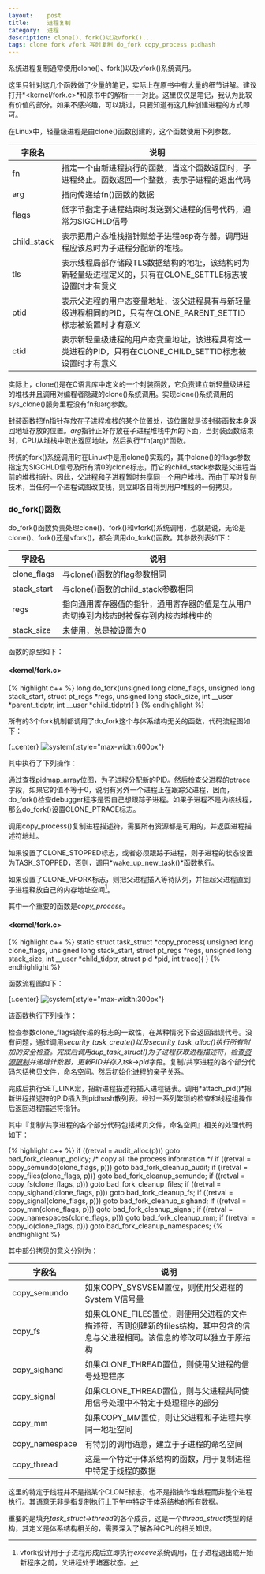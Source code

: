 ```yaml
---
layout:    post
title:     进程复制
category:  进程
description: clone()、fork()以及vfork()...
tags: clone fork vfork 写时复制 do_fork copy_process pidhash
---
```

系统进程复制通常使用clone()、fork()以及vfork()系统调用。

这里只针对这几个函数做了少量的笔记，实际上在原书中有大量的细节讲解。建议打开*<kernel/fork.c>*和原书中的解析一一对比。这里仅仅是笔记，我认为比较有价值的部分。如果不感兴趣，可以跳过，只要知道有这几种创建进程的方式即可。

在Linux中，轻量级进程是由clone()函数创建的，这个函数使用下列参数。

字段名           | 说明
------------    | -------------
fn              | 指定一个由新进程执行的函数，当这个函数返回时，子进程终止。函数返回一个整数，表示子进程的退出代码
arg             | 指向传递给fn()函数的数据
flags           | 低字节指定子进程结束时发送到父进程的信号代码，通常为SIGCHLD信号
child_stack     | 表示把用户态堆栈指针赋给子进程esp寄存器。调用进程应该总时为子进程分配新的堆栈。
tls             | 表示线程局部存储段TLS数据结构的地址，该结构时为新轻量级进程定义的，只有在CLONE_SETTLE标志被设置时才有意义
ptid            | 表示父进程的用户态变量地址，该父进程具有与新轻量级进程相同的PID，只有在CLONE\_PARENT\_SETTID标志被设置时才有意义
ctid            | 表示新轻量级进程的用户态变量地址，该进程具有这一类进程的PID，只有在CLONE\_CHILD\_SETTID标志被设置时才有意义

实际上，clone()是在C语言库中定义的一个封装函数，它负责建立新轻量级进程的堆栈并且调用对编程者隐藏的clone()系统调用。实现clone()系统调用的sys_clone()服务里程没有fn和arg参数。

封装函数把fn指针存放在子进程堆栈的某个位置处，该位置就是该封装函数本身返回地址存放的位置。*arg*指针正好存放在子进程堆栈中*fn*的下面，当封装函数结束时，CPU从堆栈中取出返回地址，然后执行*fn(arg)*函数。

传统的fork()系统调用时在Linux中是用clone()实现的，其中clone()的flags参数指定为SIGCHLD信号及所有清0的clone标志，而它的child_stack参数是父进程当前的堆栈指针。因此，父进程和子进程暂时共享同一个用户堆栈。而由于写时复制技术，当任何一个进程试图改变栈，则立即各自得到用户堆栈的一份拷贝。

### do_fork()函数 ###

do\_fork()函数负责处理clone()、fork()和vfork()系统调用，也就是说，无论是clone()、fork()还是vfork()，都会调用do\_fork()函数。其参数列表如下：

字段名           | 说明
------------    | -------------
clone_flags     | 与clone()函数的flag参数相同
stack_start     | 与clone()函数的child\_stack参数相同
regs            | 指向通用寄存器值的指针，通用寄存器的值是在从用户态切换到内核态时被保存到内核态堆栈中的
stack_size      | 未使用，总是被设置为0

函数的原型如下：

#### <kernel/fork.c> ####

{% highlight c++ %}
long do_fork(unsigned long clone_flags,
          unsigned long stack_start,
          struct pt_regs *regs,
          unsigned long stack_size,
          int __user *parent_tidptr,
          int __user *child_tidptr){
}
{% endhighlight %}

所有的3个fork机制都调用了do_fork这个与体系结构无关的函数，代码流程图如下：

{:.center}
![system](/linux-kernel-architecture/images/do_fork.png){:style="max-width:600px"}

其中执行了下列操作：

通过查找pidmap\_array位图，为子进程分配新的PID。然后检查父进程的ptrace字段，如果它的值不等于0，说明有另外一个进程正在跟踪父进程，因而，do\_fork()检查debugger程序是否自己想跟踪子进程。如果子进程不是内核线程，那么do\_fork()设置CLONE\_PTRACE标志。

调用copy_process()复制进程描述符，需要所有资源都是可用的，并返回进程描述符地址。

如果设置了CLONE\_STOPPED标志，或者必须跟踪子进程，则子进程的状态设置为TASK\_STOPPED，否则，调用*wake_up_new_task()*函数执行。

如果设置了CLONE\_VFORK标志，则把父进程插入等待队列，并挂起父进程直到子进程释放自己的内存地址空间[^1]。

[^1]: vfork设计用于子进程形成后立即执行*execve*系统调用，在子进程退出或开始新程序之前，父进程处于堵塞状态。

其中一个重要的函数是*copy_process*。

#### <kernel/fork.c> ####

{% highlight c++ %}
static struct task_struct *copy_process(
    unsigned long clone_flags,
    unsigned long stack_start,
    struct pt_regs *regs,
    unsigned long stack_size,
    int __user *child_tidptr,
    struct pid *pid,
    int trace){
}
{% endhighlight %}

函数流程图如下：

{:.center}
![system](/linux-kernel-architecture/images/copy_process.png){:style="max-width:300px"}

该函数执行下列操作：

检查参数clone\_flags锁传递的标志的一致性，在某种情况下会返回错误代号。没有问题，通过调用*security_task_create()*以及*security_task_alloc()*执行所有附加的安全检查。完成后调用*dup_task_struct()*为子进程获取进程描述符，检查[资源限制](/linux-kernel-architecture/2014/03/30/process-descriptor/)并递增计数器，更新PID并存入*tsk->pid*字段。复制/共享进程的各个部分代码包括拷贝文件，命名空间。然后初始化进程的亲子关系。

完成后执行SET\_LINK宏，把新进程描述符插入进程链表。调用*attach\_pid()*把新进程描述符的PID插入到pidhash散列表。经过一系列繁琐的检查和线程组操作后返回进程描述符指针。

其中『复制/共享进程的各个部分代码包括拷贝文件，命名空间』相关的处理代码如下：

{% highlight c++ %}
if ((retval = audit_alloc(p)))
    goto bad_fork_cleanup_policy;
/* copy all the process information */
if ((retval = copy_semundo(clone_flags, p)))
    goto bad_fork_cleanup_audit;
if ((retval = copy_files(clone_flags, p)))
    goto bad_fork_cleanup_semundo;
if ((retval = copy_fs(clone_flags, p)))
    goto bad_fork_cleanup_files;
if ((retval = copy_sighand(clone_flags, p)))
    goto bad_fork_cleanup_fs;
if ((retval = copy_signal(clone_flags, p)))
    goto bad_fork_cleanup_sighand;
if ((retval = copy_mm(clone_flags, p)))
    goto bad_fork_cleanup_signal;
if ((retval = copy_namespaces(clone_flags, p)))
    goto bad_fork_cleanup_mm;
if ((retval = copy_io(clone_flags, p)))
    goto bad_fork_cleanup_namespaces;
{% endhighlight %}

其中部分拷贝的意义分别为：

字段名           | 说明
------------    | -------------
copy\_semundo   | 如果COPY\_SYSVSEM置位，则使用父进程的System V信号量
copy\_fs        | 如果CLONE\_FILES置位，则使用父进程的文件描述符，否则创建新的files结构，其中包含的信息与父进程相同。该信息的修改可以独立于原结构
copy\_sighand   | 如果CLONE\_THREAD置位，则使用父进程的信号处理程序
copy\_signal    | 如果CLONE\_THREAD置位，则与父进程共同使用信号处理中不特定于处理程序的部分
copy\_mm        | 如果COPY\_MM置位，则让父进程和子进程共享同一地址空间
copy\_namespace | 有特别的调用语意，建立于子进程的命名空间
copy\_thread    | 这是一个特定于体系结构的函数，用于复制进程中特定于线程的数据

这里的特定于线程并不是指某个CLONE标志，也不是指操作堆线程而非整个进程执行。其语意无非是指复制执行上下午中特定于体系结构的所有数据。

重要的是填充*task_struct->thread*的各个成员，这是一个*thread_struct*类型的结构，其定义是体系结构相关的，需要深入了解各种CPU的相关知识。
